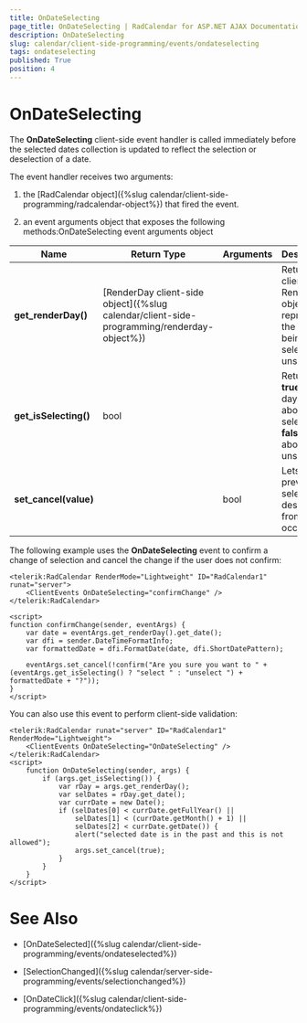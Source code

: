 ```yaml
---
title: OnDateSelecting
page_title: OnDateSelecting | RadCalendar for ASP.NET AJAX Documentation
description: OnDateSelecting
slug: calendar/client-side-programming/events/ondateselecting
tags: ondateselecting
published: True
position: 4
---
```


# OnDateSelecting



The **OnDateSelecting** client-side event handler is called immediately before the selected dates collection is updated to reflect the selection or deselection of a date.


The event handler receives two arguments:

1. the [RadCalendar object]({%slug calendar/client-side-programming/radcalendar-object%}) that fired the event.

1. an event arguments object that exposes the following methods:OnDateSelecting event arguments object


| Name | Return Type | Arguments | Description |
| ------ | ------ | ------ | ------ |
| **get_renderDay()** |[RenderDay client-side object]({%slug calendar/client-side-programming/renderday-object%})||Returns the client-side RenderDay object that represents the day being selected or unselected.|
| **get_isSelecting()** |bool||Returns **true** if the day is about to be selected, **false** if it is about to be unselected.|
| **set_cancel(value)** ||bool|Lets you prevent the selection or deselection from occurring.|

The following example uses the **OnDateSelecting** event to confirm a change of selection and cancel the change if the user does not confirm:

````ASP.NET
<telerik:RadCalendar RenderMode="Lightweight" ID="RadCalendar1" runat="server">
    <ClientEvents OnDateSelecting="confirmChange" />
</telerik:RadCalendar>

<script>
function confirmChange(sender, eventArgs) {
	var date = eventArgs.get_renderDay().get_date();
	var dfi = sender.DateTimeFormatInfo;
	var formattedDate = dfi.FormatDate(date, dfi.ShortDatePattern);
	
	eventArgs.set_cancel(!confirm("Are you sure you want to " +	(eventArgs.get_isSelecting() ? "select " : "unselect ") + formattedDate + "?"));
}
</script>
````

You can also use this event to perform client-side validation:

````
<telerik:RadCalendar runat="server" ID="RadCalendar1" RenderMode="Lightweight">
    <ClientEvents OnDateSelecting="OnDateSelecting" />
</telerik:RadCalendar>
<script>
    function OnDateSelecting(sender, args) {
        if (args.get_isSelecting()) {
            var rDay = args.get_renderDay();
            var selDates = rDay.get_date();
            var currDate = new Date();
            if (selDates[0] < currDate.getFullYear() ||
                selDates[1] < (currDate.getMonth() + 1) ||
                selDates[2] < currDate.getDate()) {
                alert("selected date is in the past and this is not allowed");
                args.set_cancel(true);
            }
        }
    }
</script>
````


# See Also

 * [OnDateSelected]({%slug calendar/client-side-programming/events/ondateselected%})

 * [SelectionChanged]({%slug calendar/server-side-programming/events/selectionchanged%})

 * [OnDateClick]({%slug calendar/client-side-programming/events/ondateclick%})
